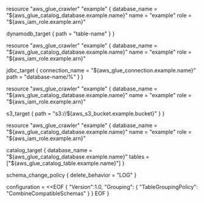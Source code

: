 resource "aws_glue_crawler" "example" {
  database_name = "${aws_glue_catalog_database.example.name}"
  name          = "example"
  role          = "${aws_iam_role.example.arn}"

  dynamodb_target {
    path = "table-name"
  }
}

resource "aws_glue_crawler" "example" {
  database_name = "${aws_glue_catalog_database.example.name}"
  name          = "example"
  role          = "${aws_iam_role.example.arn}"

  jdbc_target {
    connection_name = "${aws_glue_connection.example.name}"
    path            = "database-name/%"
  }
}

resource "aws_glue_crawler" "example" {
  database_name = "${aws_glue_catalog_database.example.name}"
  name          = "example"
  role          = "${aws_iam_role.example.arn}"

  s3_target {
    path = "s3://${aws_s3_bucket.example.bucket}"
  }
}

resource "aws_glue_crawler" "example" {
  database_name = "${aws_glue_catalog_database.example.name}"
  name          = "example"
  role          = "${aws_iam_role.example.arn}"

  catalog_target {
    database_name = "${aws_glue_catalog_database.example.name}"
    tables = ["${aws_glue_catalog_table.example.name}"]
  }

  schema_change_policy {
    delete_behavior = "LOG"
  }

  configuration = <<EOF
{
  "Version":1.0,
  "Grouping": {
    "TableGroupingPolicy": "CombineCompatibleSchemas"
  }
}
EOF
}
